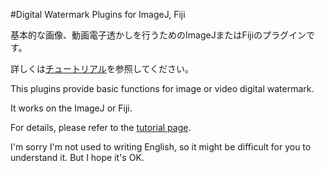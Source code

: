 #Digital Watermark Plugins for ImageJ, Fiji

基本的な画像、動画電子透かしを行うためのImageJまたはFijiのプラグインです。

詳しくは[チュートリアル](/tutorial/Japanese.md)を参照してください。

This plugins provide basic functions for image or video digital watermark.

It works on the ImageJ or Fiji.

For details, please refer to the [tutorial page](/tutorial/English.md).

I'm sorry I'm not used to writing English, so it might be difficult for you to understand it. But I hope it's OK.
